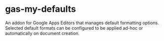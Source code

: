 # gas-my-defaults
An addon for Google Apps Editors that manages default formatting options. Selected default formats can be configured to be applied ad-hoc or automatically on document creation.
